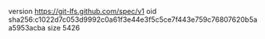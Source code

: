 version https://git-lfs.github.com/spec/v1
oid sha256:c1022d7c053d9992c0a61f3e44e3f5c5ce7f443e759c76807620b5aa5953acba
size 5426
